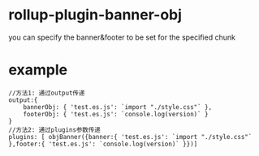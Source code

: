 # rollup-plugin-banner-obj
you can specify the banner&amp;footer to be set for the specified chunk 
# example 
    //方法1: 通过output传递
    output:{
        bannerObj: { 'test.es.js': `import "./style.css"` },
        footerObj: { 'test.es.js': `console.log(version)` }
    }
    //方法2: 通过plugins参数传递
    plugins: [ objBanner({banner:{ 'test.es.js': `import "./style.css"` },footer:{ 'test.es.js': `console.log(version)` }})]


